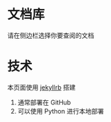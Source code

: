 # 文档库
请在侧边栏选择你要查阅的文档



# 技术
本页面使用 [jekyllrb](https://jekyllrb.com/) 搭建
1. 通常部署在 GitHub
2. 可以使用 Python 进行本地部署